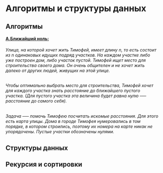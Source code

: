 # Алгоритмы и структуры данных

## Алгоритмы
#### [A.Ближайший ноль:](https://github.com/maksyanya/algorithms/blob/main/A.%D0%91%D0%BB%D0%B8%D0%B6%D0%B0%D0%B9%D1%88%D0%B8%D0%B9%20%D0%BD%D0%BE%D0%BB%D1%8C.py)
###### Улица, на которой хочет жить Тимофей, имеет длину n, то есть состоит из n одинаковых идущих подряд участков. На каждом участке либо уже построен дом, либо участок пустой. Тимофей ищет место для строительства своего дома. Он очень общителен и не хочет жить далеко от других людей, живущих на этой улице. 
###### Чтобы оптимально выбрать место для строительства, Тимофей хочет для каждого участка знать расстояние до ближайшего пустого участка. (Для пустого участка эта величина будет равна нулю –— расстояние до самого себя). 
###### Задача –— помочь Тимофею посчитать искомые расстояния. Для этого есть карта улицы. Дома в городе Тимофея нумеровались в том порядке, в котором строились, поэтому их номера на карте никак не упорядочены. Пустые участки обозначены нулями.


## Структуры данных

## Рекурсия и сортировки
